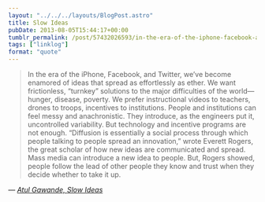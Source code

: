 ```yaml
---
layout: "../../../layouts/BlogPost.astro"
title: Slow Ideas
pubDate: 2013-08-05T15:44:17+00:00
tumblr_permalink: /post/57432026593/in-the-era-of-the-iphone-facebook-and-twitter
tags: ["linklog"]
format: "quote"
---
```


> In the era of the iPhone, Facebook, and Twitter, we’ve become enamored of ideas that spread as effortlessly as ether. We want frictionless, “turnkey” solutions to the major difficulties of the world—hunger, disease, poverty. We prefer instructional videos to teachers, drones to troops, incentives to institutions. People and institutions can feel messy and anachronistic. They introduce, as the engineers put it, uncontrolled variability. But technology and incentive programs are not enough. “Diffusion is essentially a social process through which people talking to people spread an innovation,” wrote Everett Rogers, the great scholar of how new ideas are communicated and spread. Mass media can introduce a new idea to people. But, Rogers showed, people follow the lead of other people they know and trust when they decide whether to take it up.

— <cite>[Atul Gawande, _Slow Ideas_](https://www.newyorker.com/magazine/2013/07/29/slow-ideas)</cite>
